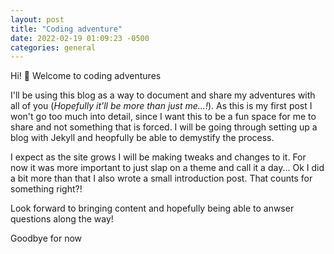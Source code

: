 ```yaml
---
layout: post
title: "Coding adventure"
date: 2022-02-19 01:09:23 -0500
categories: general
---
```


Hi! 👋 Welcome to coding adventures

I'll be using this blog as a way to document and share my adventures with all of you (_Hopefully it'll be more than just me...!_). As this is my first post I won't go too much into detail, since I want this to be a fun space for me to share and not something that is forced. I will be going through setting up a blog with Jekyll and heopfully be able to demystify the process.

I expect as the site grows I will be making tweaks and changes to it. For now it was more important to just slap on a theme and call it a day... Ok I did a bit more than that I also wrote a small introduction post. That counts for something right?!

Look forward to bringing content and hopefully being able to anwser questions along the way!

Goodbye for now
